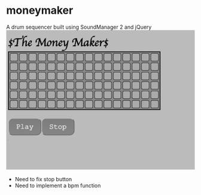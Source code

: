 # moneymaker
A drum sequencer built using SoundManager 2 and jQuery
![alt tag](https://github.com/mmartinez8020/moneymaker/blob/master/MoneyMaker_Screenshot.png)

- Need to fix stop button
- Need to implement a bpm function
